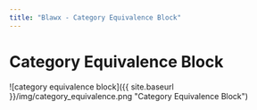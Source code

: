```yaml
---
title: "Blawx - Category Equivalence Block"
---
```

# Category Equivalence Block
![category equivalence block]({{ site.baseurl }}/img/category_equivalence.png "Category Equivalence Block")
